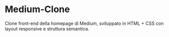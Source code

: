 # Medium-Clone
Clone front-end della homepage di Medium, sviluppato in HTML + CSS con layout responsive e struttura semantica.
